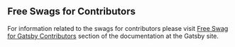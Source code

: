 ## Free Swags for Contributors

For information related to the swags for contributors please visit [Free Swag for Gatsby Contributors](https://www.gatsbyjs.com/contributing/contributor-swag/) section of the documentation at the Gatsby site.

